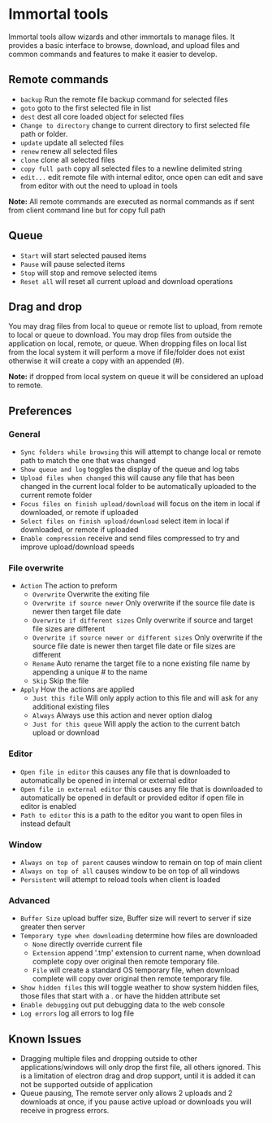 # Immortal tools

Immortal tools allow wizards and other immortals to manage files. It provides a basic interface to browse, download, and upload files and common commands and features to make it easier to develop.

## Remote commands

- `backup` Run the remote file backup command for selected files
- `goto`  goto to the first selected file in list
- `dest` dest all core loaded object for selected files
- `Change to directory` change to current directory to first selected file path or folder.
- `update` update all selected files
- `renew` renew all selected files
- `clone` clone all selected files
- `copy full path` copy all selected files to a newline delimited string
- `edit...` edit remote file with internal editor, once open can edit and save from editor with out the need to upload in tools

**Note:** All remote commands are executed as normal commands as if sent from client command line but for copy full path

## Queue

- `Start` will start selected paused items
- `Pause` will pause selected items
- `Stop` will stop and remove selected items
- `Reset all` will reset all current upload and download operations

## Drag and drop

You may drag files from local to queue or remote list to upload, from remote to local or queue to download. You may drop files from outside the application on local, remote, or queue. When dropping files on local list from the local system it will perform a move if file/folder does not exist otherwise it will create a copy with an appended (#).

**Note:** if dropped from local system on queue it will be considered an upload to remote.

## Preferences

### General

- `Sync folders while browsing` this will attempt to change local or remote path to match the one that was changed
- `Show queue and log` toggles the display of the queue and log tabs
- `Upload files when changed` this will cause any file that has been changed in the current local folder to be automatically uploaded to the current remote folder
- `Focus files on finish upload/download` will focus on the item in local if downloaded, or remote if uploaded
- `Select files on finish upload/download` select item in local if downloaded, or remote if uploaded
- `Enable compression` receive and send files compressed to try and improve upload/download speeds

### File overwrite

- `Action` The action to preform
  - `Overwrite` Overwrite the exiting file
  - `Overwrite if source newer` Only overwrite if the source file date is newer then target file date
  - `Overwrite if different sizes` Only overwrite if source and target file sizes are different
  - `Overwrite if source newer or different sizes` Only overwrite if the source file date is newer then target file date or file sizes are different
  - `Rename` Auto rename the target file to a none existing file name by appending a unique # to the name
  - `Skip` Skip the file
- `Apply` How the actions are applied
  - `Just this file` Will only apply action to this file and will ask for any additional existing files
  - `Always` Always use this action and never option dialog
  - `Just for this queue` Will apply the action to the current batch upload or download

### Editor

- `Open file in editor` this causes any file that is downloaded to automatically be opened in internal or external editor
- `Open file in external editor` this causes any file that is downloaded to automatically be opened in default or provided editor if open file in editor is enabled
- `Path to editor` this is a path to the editor you want to open files in instead default

### Window

- `Always on top of parent` causes window to remain on top of main client
- `Always on top of all` causes window to be on top of all windows
- `Persistent` will attempt to reload tools when client is loaded

### Advanced

- `Buffer Size` upload buffer size, Buffer size will revert to server if size greater then server
- `Temporary type when downloading` determine how files are downloaded
  - `None` directly override current file
  - `Extension` append '.tmp' extension to current name, when download complete copy over original then remote temporary file.
  - `File` will create a standard OS temporary file, when download complete will copy over original then remote temporary file.
- `Show hidden files` this will toggle weather to show system hidden files, those files that start with a . or have the hidden attribute set
- `Enable debugging` out put debugging data to the web console
- `Log errors` log all errors to log file

## Known Issues

- Dragging multiple files and dropping outside to other applications/windows will only drop the first file, all others ignored. This is a limitation of electron drag and drop support, until it is added it can not be supported outside of application
- Queue pausing, The remote server only allows 2 uploads and 2 downloads at once, if you pause active upload or downloads you will receive in progress errors.